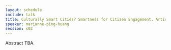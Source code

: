 ```yaml
---
layout: schedule
include: talk
title: Culturally Smart Cities? Smartness for Citizen Engagement, Artistic Intervention, Audience Development
speaker: marianne-ping-huang
session: s02
---
```


Abstract TBA.
